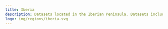 ```yaml
---
title: Iberia
description: Datasets located in the Iberian Peninsula. Datasets include data from both Portugal and Spain.
logo: img/regions/iberia.svg
---
```

